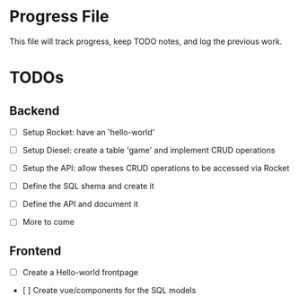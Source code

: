 # Progress File

This file will track progress, keep TODO notes, and log the previous work.

# TODOs

## Backend

- [ ] Setup Rocket: have an 'hello-world'

- [ ] Setup Diesel: create a table 'game' and implement CRUD operations

- [ ] Setup the API: allow theses CRUD operations to be accessed via Rocket

- [ ] Define the SQL shema and create it

- [ ] Define the API and document it

- [ ] More to come

## Frontend

- [ ] Create a Hello-world frontpage

- [ ] Create vue/components for the SQL models